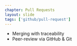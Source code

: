 ```yaml
---
chapter: Pull Requests
layout: slide
tags: ['github/pull-request']
---
```


* Merging with traceability
* Peer-review via GitHub & Git
